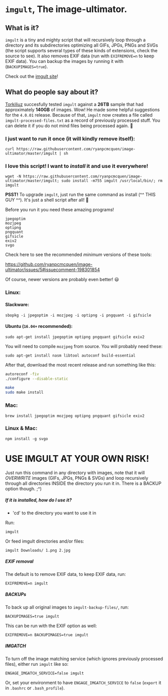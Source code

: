 `imgult`, The image-ultimator.
===============

## What is it?
`imgult` is a tiny and mighty script that will recursively loop through a directory and its subdirectories optimizing all GIFs, JPGs, PNGs and SVGs (the script supports several types of these kinds of extensions, check the source to see). It also removes EXIF data (run with ```EXIFREMOVE=n``` to keep EXIF data). You can backup the images by running it with (```BACKUPIMAGES=true```).

Check out the [imgult site](https://imgult.github.io)!

## What do people say about it?

[Torkiliuz](https://github.com/Torkiliuz) succesfully tested `imgult` against a **26TB** sample that had approximately **140GB** of images. Wow! He made some helpful suggestions for the `4.0.01` release. Because of that, `imgult` now creates a file called `imgult-processed-files.txt` as a record of previously processed stuff. You can delete it if you do not mind files being processed again. :tada:

### I just want to run it once (it will kindly remove itself):

    curl https://raw.githubusercontent.com/ryanpcmcquen/image-ultimator/master/imgult | sh

### I love this script! I want to *install* it and use it everywhere!

    wget -N https://raw.githubusercontent.com/ryanpcmcquen/image-ultimator/master/imgult; sudo install -m755 imgult /usr/local/bin/; rm imgult

**PSST!** To upgrade `imgult`, just run the same command as install (^^ THIS GUY ^^). It's just a shell script after all! :tada:


Before you run it you need these amazing programs!

```
jpegoptim
mozjpeg
optipng
pngquant
gifsicle
exiv2
svgo
```

Check here to see the recommended _minimum_ versions of these tools:

https://github.com/ryanpcmcquen/image-ultimator/issues/5#issuecomment-198301854

Of course, newer versions are probably even better! :smiley:

### Linux:

#### Slackware:

    sbopkg -i jpegoptim -i mozjpeg -i optipng -i pngquant -i gifsicle

#### Ubuntu (`16.04+` recommended):

    sudo apt-get install jpegoptim optipng pngquant gifsicle exiv2

You will need to compile `mozjpeg` from source. You will probably need these:

    sudo apt-get install nasm libtool autoconf build-essential

After that, download the most recent release and run something like this:

```sh
autoreconf -fiv
./configure --disable-static

make
sudo make install
```

### Mac:

    brew install jpegoptim mozjpeg optipng pngquant gifsicle exiv2

### Linux & Mac:

    npm install -g svgo


# USE IMGULT AT YOUR OWN RISK!

Just run this command in any directory with images, note that it will *OVERWRITE* images (GIFs, JPGs, PNGs & SVGs) and loop recursively through all directories INSIDE the directory you run it in. There is a BACKUP option though.  ;^)


##### If it is installed, how do I use it?

 - 'cd' to the directory you want to use it in

Run:

    imgult

Or feed imgult directories and/or files:

    imgult Downloads/ 1.png 2.jpg

##### EXIF removal

The default is to remove EXIF data, to keep EXIF data, run:

    EXIFREMOVE=n imgult


##### BACKUPs

To back up all original images to ```imgult-backup-files/```, run:

    BACKUPIMAGES=true imgult

This can be run with the EXIF option as well:

    EXIFREMOVE=n BACKUPIMAGES=true imgult

##### IMGATCH

To turn off the image matching service (which ignores previously processed files), either run `imgult` like so:

    ENGAGE_IMGATCH_SERVICE=false imgult

Or, set your environment to have `ENGAGE_IMGATCH_SERVICE` to `false` (`export` it in `.bashrc` or `.bash_profile`).
